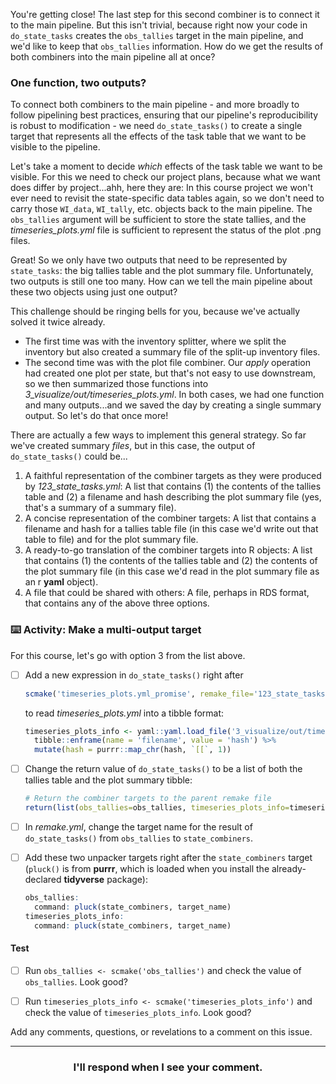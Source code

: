 You're getting close! The last step for this second combiner is to connect it to the main pipeline. But this isn't trivial, because right now your code in `do_state_tasks` creates the `obs_tallies` target in the main pipeline, and we'd like to keep that `obs_tallies` information. How do we get the results of both combiners into the main pipeline all at once?

### One function, two outputs?

To connect both combiners to the main pipeline - and more broadly to follow pipelining best practices, ensuring that our pipeline's reproducibility is robust to modification - we need `do_state_tasks()` to create a single target that represents all the effects of the task table that we want to be visible to the pipeline.

Let's take a moment to decide *which* effects of the task table we want to be visible. For this we need to check our project plans, because what we want does differ by project...ahh, here they are: In this course project we won't ever need to revisit the state-specific data tables again, so we don't need to carry those `WI_data`, `WI_tally`, etc. objects back to the main pipeline. The `obs_tallies` argument will be sufficient to store the state tallies, and the *timeseries_plots.yml* file is sufficient to represent the status of the plot .png files.

Great! So we only have two outputs that need to be represented by `state_tasks`: the big tallies table and the plot summary file. Unfortunately, two outputs is still one too many. How can we tell the main pipeline about these two objects using just one output?

This challenge should be ringing bells for you, because we've actually solved it twice already.
* The first time was with the inventory splitter, where we split the inventory but also created a summary file of the split-up inventory files.
* The second time was with the plot file combiner. Our *apply* operation had created one plot per state, but that's not easy to use downstream, so we then summarized those functions into *3_visualize/out/timeseries_plots.yml*.
In both cases, we had one function and many outputs...and we saved the day by creating a single summary output. So let's do that once more!

There are actually a few ways to implement this general strategy. So far we've created summary *files*, but in this case, the output of `do_state_tasks()` could be...
1. A faithful representation of the combiner targets as they were produced by *123_state_tasks.yml*: A list that contains (1) the contents of the tallies table and (2) a filename and hash describing the plot summary file (yes, that's a summary of a summary file).
2. A concise representation of the combiner targets: A list that contains a filename and hash for a tallies table file (in this case we'd write out that table to file) and for the plot summary file.
3. A ready-to-go translation of the combiner targets into R objects: A list that contains (1) the contents of the tallies table and (2) the contents of the plot summary file (in this case we'd read in the plot summary file as an r **yaml** object).
4. A file that could be shared with others: A file, perhaps in RDS format, that contains any of the above three options.

### :keyboard: Activity: Make a multi-output target

For this course, let's go with option 3 from the list above. 

- [ ] Add a new expression in `do_state_tasks()` right after
  ```r
  scmake('timeseries_plots.yml_promise', remake_file='123_state_tasks.yml')`
  ```
  to read *timeseries_plots.yml* into a tibble format:
  ```r
  timeseries_plots_info <- yaml::yaml.load_file('3_visualize/out/timeseries_plots.yml') %>%
    tibble::enframe(name = 'filename', value = 'hash') %>%
    mutate(hash = purrr::map_chr(hash, `[[`, 1))
  ```

- [ ] Change the return value of `do_state_tasks()` to be a list of both the tallies table and the plot summary tibble:
  ```r
  # Return the combiner targets to the parent remake file
  return(list(obs_tallies=obs_tallies, timeseries_plots_info=timeseries_plots_info))
  ```

- [ ] In *remake.yml*, change the target name for the result of `do_state_tasks()` from `obs_tallies` to `state_combiners`.

- [ ] Add these two unpacker targets right after the `state_combiners` target (`pluck()` is from **purrr**, which is loaded when you install the already-declared **tidyverse** package):
  ```r
  obs_tallies:
    command: pluck(state_combiners, target_name)
  timeseries_plots_info:
    command: pluck(state_combiners, target_name)
  ```
  
#### Test

- [ ] Run `obs_tallies <- scmake('obs_tallies')` and check the value of `obs_tallies`. Look good?

- [ ] Run `timeseries_plots_info <- scmake('timeseries_plots_info')` and check the value of `timeseries_plots_info`. Look good?

Add any comments, questions, or revelations to a comment on this issue.

<hr><h3 align="center">I'll respond when I see your comment.</h3>
